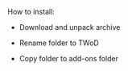 How to install:

* Download and unpack archive

* Rename folder to TWoD

* Copy folder to add-ons folder
